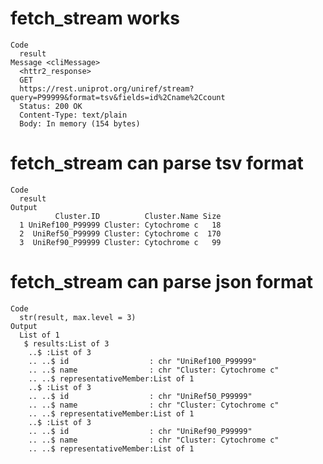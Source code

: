 # fetch_stream works

    Code
      result
    Message <cliMessage>
      <httr2_response>
      GET
      https://rest.uniprot.org/uniref/stream?query=P99999&format=tsv&fields=id%2Cname%2Ccount
      Status: 200 OK
      Content-Type: text/plain
      Body: In memory (154 bytes)

# fetch_stream can parse tsv format

    Code
      result
    Output
              Cluster.ID          Cluster.Name Size
      1 UniRef100_P99999 Cluster: Cytochrome c   18
      2  UniRef50_P99999 Cluster: Cytochrome c  170
      3  UniRef90_P99999 Cluster: Cytochrome c   99

# fetch_stream can parse json format

    Code
      str(result, max.level = 3)
    Output
      List of 1
       $ results:List of 3
        ..$ :List of 3
        .. ..$ id                  : chr "UniRef100_P99999"
        .. ..$ name                : chr "Cluster: Cytochrome c"
        .. ..$ representativeMember:List of 1
        ..$ :List of 3
        .. ..$ id                  : chr "UniRef50_P99999"
        .. ..$ name                : chr "Cluster: Cytochrome c"
        .. ..$ representativeMember:List of 1
        ..$ :List of 3
        .. ..$ id                  : chr "UniRef90_P99999"
        .. ..$ name                : chr "Cluster: Cytochrome c"
        .. ..$ representativeMember:List of 1

